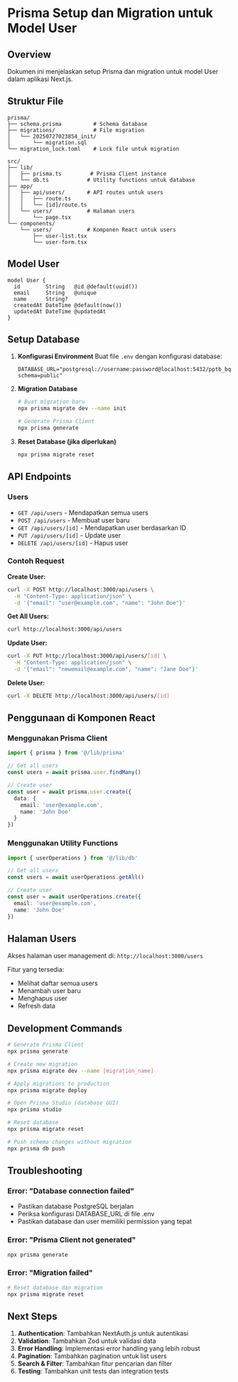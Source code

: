 # Prisma Setup dan Migration untuk Model User

## Overview
Dokumen ini menjelaskan setup Prisma dan migration untuk model User dalam aplikasi Next.js.

## Struktur File

```
prisma/
├── schema.prisma          # Schema database
├── migrations/            # File migration
│   └── 20250727023854_init/
│       └── migration.sql
└── migration_lock.toml    # Lock file untuk migration

src/
├── lib/
│   ├── prisma.ts         # Prisma Client instance
│   └── db.ts            # Utility functions untuk database
├── app/
│   ├── api/users/       # API routes untuk users
│   │   ├── route.ts
│   │   └── [id]/route.ts
│   └── users/           # Halaman users
│       └── page.tsx
└── components/
    └── users/           # Komponen React untuk users
        ├── user-list.tsx
        └── user-form.tsx
```

## Model User

```prisma
model User {
  id        String   @id @default(uuid())
  email     String   @unique
  name      String?
  createdAt DateTime @default(now())
  updatedAt DateTime @updatedAt
}
```

## Setup Database

1. **Konfigurasi Environment**
   Buat file `.env` dengan konfigurasi database:
   ```env
   DATABASE_URL="postgresql://username:password@localhost:5432/pptb_bq?schema=public"
   ```

2. **Migration Database**
   ```bash
   # Buat migration baru
   npx prisma migrate dev --name init
   
   # Generate Prisma Client
   npx prisma generate
   ```

3. **Reset Database (jika diperlukan)**
   ```bash
   npx prisma migrate reset
   ```

## API Endpoints

### Users
- `GET /api/users` - Mendapatkan semua users
- `POST /api/users` - Membuat user baru
- `GET /api/users/[id]` - Mendapatkan user berdasarkan ID
- `PUT /api/users/[id]` - Update user
- `DELETE /api/users/[id]` - Hapus user

### Contoh Request

**Create User:**
```bash
curl -X POST http://localhost:3000/api/users \
  -H "Content-Type: application/json" \
  -d '{"email": "user@example.com", "name": "John Doe"}'
```

**Get All Users:**
```bash
curl http://localhost:3000/api/users
```

**Update User:**
```bash
curl -X PUT http://localhost:3000/api/users/[id] \
  -H "Content-Type: application/json" \
  -d '{"email": "newemail@example.com", "name": "Jane Doe"}'
```

**Delete User:**
```bash
curl -X DELETE http://localhost:3000/api/users/[id]
```

## Penggunaan di Komponen React

### Menggunakan Prisma Client
```typescript
import { prisma } from '@/lib/prisma'

// Get all users
const users = await prisma.user.findMany()

// Create user
const user = await prisma.user.create({
  data: {
    email: 'user@example.com',
    name: 'John Doe'
  }
})
```

### Menggunakan Utility Functions
```typescript
import { userOperations } from '@/lib/db'

// Get all users
const users = await userOperations.getAll()

// Create user
const user = await userOperations.create({
  email: 'user@example.com',
  name: 'John Doe'
})
```

## Halaman Users

Akses halaman user management di: `http://localhost:3000/users`

Fitur yang tersedia:
- Melihat daftar semua users
- Menambah user baru
- Menghapus user
- Refresh data

## Development Commands

```bash
# Generate Prisma Client
npx prisma generate

# Create new migration
npx prisma migrate dev --name [migration_name]

# Apply migrations to production
npx prisma migrate deploy

# Open Prisma Studio (database GUI)
npx prisma studio

# Reset database
npx prisma migrate reset

# Push schema changes without migration
npx prisma db push
```

## Troubleshooting

### Error: "Database connection failed"
- Pastikan database PostgreSQL berjalan
- Periksa konfigurasi DATABASE_URL di file .env
- Pastikan database dan user memiliki permission yang tepat

### Error: "Prisma Client not generated"
```bash
npx prisma generate
```

### Error: "Migration failed"
```bash
# Reset database dan migration
npx prisma migrate reset
```

## Next Steps

1. **Authentication**: Tambahkan NextAuth.js untuk autentikasi
2. **Validation**: Tambahkan Zod untuk validasi data
3. **Error Handling**: Implementasi error handling yang lebih robust
4. **Pagination**: Tambahkan pagination untuk list users
5. **Search & Filter**: Tambahkan fitur pencarian dan filter
6. **Testing**: Tambahkan unit tests dan integration tests 